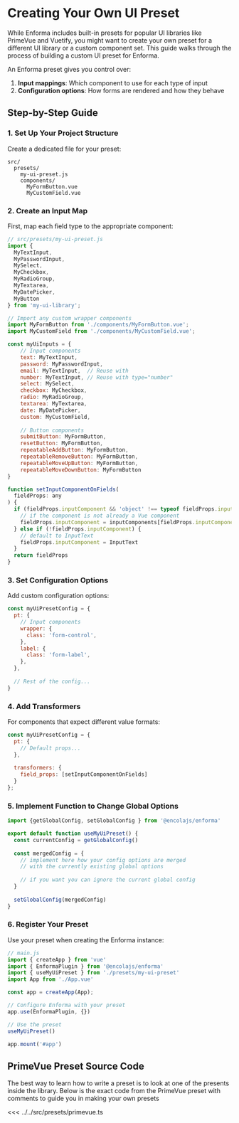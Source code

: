 # Creating Your Own UI Preset

While Enforma includes built-in presets for popular UI libraries like PrimeVue and Vuetify, you might want to create your own preset for a different UI library or a custom component set. This guide walks through the process of building a custom UI preset for Enforma.

An Enforma preset gives you control over:

1. **Input mappings**: Which component to use for each type of input
2. **Configuration options**: How forms are rendered and how they behave

## Step-by-Step Guide

### 1. Set Up Your Project Structure

Create a dedicated file for your preset:

```
src/
  presets/
    my-ui-preset.js
    components/
      MyFormButton.vue
      MyCustomField.vue
```

### 2. Create an Input Map

First, map each field type to the appropriate component:

```js
// src/presets/my-ui-preset.js
import {
  MyTextInput,
  MyPasswordInput,
  MySelect,
  MyCheckbox,
  MyRadioGroup,
  MyTextarea,
  MyDatePicker,
  MyButton
} from 'my-ui-library';

// Import any custom wrapper components
import MyFormButton from './components/MyFormButton.vue';
import MyCustomField from './components/MyCustomField.vue';

const myUiInputs = {
    // Input components
    text: MyTextInput,
    password: MyPasswordInput,
    email: MyTextInput,  // Reuse with
    number: MyTextInput, // Reuse with type="number"
    select: MySelect,
    checkbox: MyCheckbox,
    radio: MyRadioGroup,
    textarea: MyTextarea,
    date: MyDatePicker,
    custom: MyCustomField,
    
    // Button components
    submitButton: MyFormButton,
    resetButton: MyFormButton,
    repeatableAddButton: MyFormButton,
    repeatableRemoveButton: MyFormButton,
    repeatableMoveUpButton: MyFormButton,
    repeatableMoveDownButton: MyFormButton
}

function setInputComponentOnFields(
  fieldProps: any
) {
  if (fieldProps.inputComponent && 'object' !== typeof fieldProps.inputComponent) {
    // if the component is not already a Vue component
    fieldProps.inputComponent = inputComponents[fieldProps.inputComponent] || InputText
  } else if (!fieldProps.inputComponent) {
    // default to InputText
    fieldProps.inputComponent = InputText
  }
  return fieldProps
}
```

### 3. Set Configuration Options

Add custom configuration options:

```js
const myUiPresetConfig = {
  pt: {
    // Input components
    wrapper: {
      class: 'form-control',
    },
    label: {
      class: 'form-label',
    },
  },
  
  // Rest of the config...
}
```

### 4. Add Transformers

For components that expect different value formats:

```js
const myUiPresetConfig = {
  pt: {
    // Default props...
  },
    
  transformers: {
    field_props: [setInputComponentOnFields]
  }
};
```

### 5. Implement Function to Change Global Options

```js
import {getGlobalConfig, setGlobalConfig } from '@encolajs/enforma'

export default function useMyUiPreset() {
  const currentConfig = getGlobalConfig()
  
  const mergedConfig = {
    // implement here how your config options are merged
    // with the currently existing global options
    
    // if you want you can ignore the current global config
  }
  
  setGlobalConfig(mergedConfig)
}

```


### 6. Register Your Preset

Use your preset when creating the Enforma instance:

```js
// main.js
import { createApp } from 'vue'
import { EnformaPlugin } from '@encolajs/enforma'
import { useMyUiPreset } from './presets/my-ui-preset'
import App from './App.vue'

const app = createApp(App);

// Configure Enforma with your preset
app.use(EnformaPlugin, {})

// Use the preset
useMyUiPreset()

app.mount('#app')
```

## PrimeVue Preset Source Code

The best way to learn how to write a preset is to look at one of the presents inside the library. Below is the exact code from the PrimeVue preset with comments to guide you in making your own presets

<<< ../../src/presets/primevue.ts